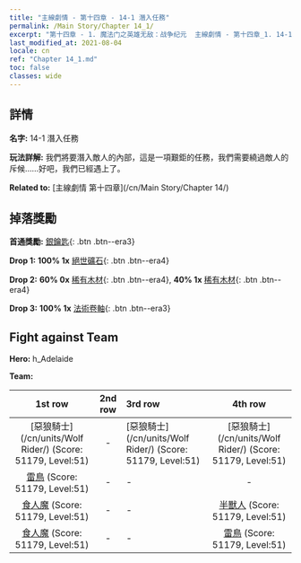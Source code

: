 ```yaml
---
title: "主線劇情 - 第十四章 - 14-1 潛入任務"
permalink: /Main Story/Chapter 14_1/
excerpt: "第十四章 - 1. 魔法门之英雄无敌：战争纪元  主線劇情 - 第十四章_1. 14-1 潛入任務"
last_modified_at: 2021-08-04
locale: cn
ref: "Chapter 14_1.md"
toc: false
classes: wide
---
```


## 詳情

 **名字:** 14-1 潛入任務

 **玩法詳解:** 我們將要潛入敵人的內部，這是一項艱鉅的任務，我們需要繞過敵人的斥候……好吧，我們已經遇上了。

 **Related to:** [主線劇情 第十四章](/cn/Main Story/Chapter 14/)

## 掉落獎勵

 **首通獎勵:** [銀鑰匙](/cn/Items/con_693/){: .btn .btn--era3}

 **Drop 1:** **100% 1x** [絕世礦石](/cn/Items/mat_47/){: .btn .btn--era4}

 **Drop 2:** **60% 0x** [稀有木材](/cn/Items/mat_41/){: .btn .btn--era4}, **40% 1x** [稀有木材](/cn/Items/mat_41/){: .btn .btn--era4}

 **Drop 3:** **100% 1x** [法術卷軸](/cn/Items/con_694/){: .btn .btn--era3}


## Fight against Team
 **Hero:** h_Adelaide

 **Team:**


  | 1st row | 2nd row | 3rd row | 4th row |
  |:----:|:----:|:----|:----:|
  | [惡狼騎士](/cn/units/Wolf Rider/) (Score: 51179, Level:51)  | - | [惡狼騎士](/cn/units/Wolf Rider/) (Score: 51179, Level:51)  | [惡狼騎士](/cn/units/Wolf Rider/) (Score: 51179, Level:51)  |
  | [雷鳥](/cn/units/Roc/) (Score: 51179, Level:51)  | - | - | - |
  | [食人魔](/cn/units/Ogre/) (Score: 51179, Level:51)  | - | - | [半獸人](/cn/units/Orc/) (Score: 51179, Level:51)  |
  | [食人魔](/cn/units/Ogre/) (Score: 51179, Level:51)  | - | - | [雷鳥](/cn/units/Roc/) (Score: 51179, Level:51)  |


